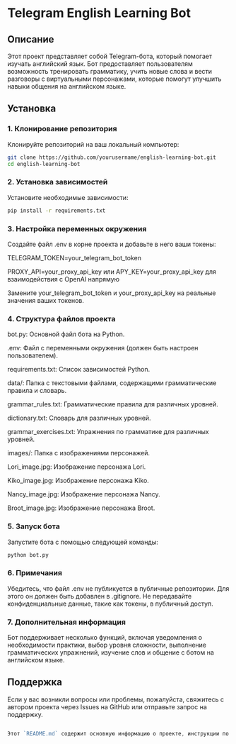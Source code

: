 # Telegram English Learning Bot

## Описание

Этот проект представляет собой Telegram-бота, который помогает изучать английский язык. Бот предоставляет пользователям возможность тренировать грамматику, учить новые слова и вести разговоры с виртуальными персонажами, которые помогут улучшить навыки общения на английском языке.

## Установка

### 1. Клонирование репозитория

Клонируйте репозиторий на ваш локальный компьютер:

```bash
git clone https://github.com/yourusername/english-learning-bot.git
cd english-learning-bot
```

### 2. Установка зависимостей

Установите необходимые зависимости:

```bash
pip install -r requirements.txt
```
### 3. Настройка переменных окружения

Создайте файл .env в корне проекта и добавьте в него ваши токены:

TELEGRAM_TOKEN=your_telegram_bot_token

PROXY_API=your_proxy_api_key или APY_KEY=your_proxy_api_key для взаимодействия с OpenAI напрямую

Замените your_telegram_bot_token и your_proxy_api_key на реальные значения ваших токенов.

### 4. Структура файлов проекта

bot.py: Основной файл бота на Python.

.env: Файл с переменными окружения (должен быть настроен пользователем).

requirements.txt: Список зависимостей Python.

data/: Папка с текстовыми файлами, содержащими грамматические правила и словарь.

grammar_rules.txt: Грамматические правила для различных уровней.

dictionary.txt: Словарь для различных уровней.

grammar_exercises.txt: Упражнения по грамматике для различных уровней.

images/: Папка с изображениями персонажей.

Lori_image.jpg: Изображение персонажа Lori.

Kiko_image.jpg: Изображение персонажа Kiko.

Nancy_image.jpg: Изображение персонажа Nancy.

Broot_image.jpg: Изображение персонажа Broot.

### 5. Запуск бота

Запустите бота с помощью следующей команды:

```bash
python bot.py
```

### 6. Примечания

Убедитесь, что файл .env не публикуется в публичные репозитории. Для этого он должен быть добавлен в .gitignore.
Не передавайте конфиденциальные данные, такие как токены, в публичный доступ.

### 7. Дополнительная информация

Бот поддерживает несколько функций, включая уведомления о необходимости практики, выбор уровня сложности, выполнение грамматических упражнений, изучение слов и общение с ботом на английском языке.

## Поддержка

Если у вас возникли вопросы или проблемы, пожалуйста, свяжитесь с автором проекта через Issues на GitHub или отправьте запрос на поддержку.

```go

Этот `README.md` содержит основную информацию о проекте, инструкции по установке и настройке, а также описание структуры файлов и основных функций бота. Вы можете адаптировать его под свои нужды, заменив `yourusername` на ваше имя пользователя и `project_name` на название вашего проекта.

```

